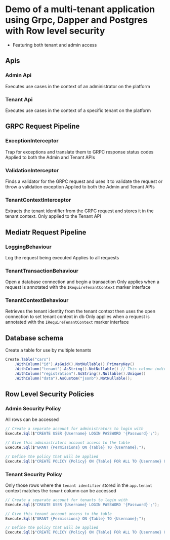 # Demo of a multi-tenant application using Grpc, Dapper and Postgres with Row level security 
- Featuring both tenant and admin access

## Apis

### Admin Api

Executes use cases in the context of an administrator on the platform

### Tenant Api

Executes use cases in the context of a specific tenant on the platform

## GRPC Request Pipeline

### ExceptionInterceptor

Trap for exceptions and translate them to GRPC response status codes
Applied to both the Admin and Tenant APIs

### ValidationInterceptor

Finds a validator for the GRPC request and uses it to validate the request or throw a validation exception
Applied to both the Admin and Tenant APIs

### TenantContextInterceptor

Extracts the tenant identifier from the GRPC request and stores it in the tenant context.
Only applied to the Tenant API

## Mediatr Request Pipeline

### LoggingBehaviour

Log the request being executed
Applies to all requests

### TenantTransactionBehaviour

Open a database connection and begin a transaction
Only applies when a request is annotated with the `IRequireTenantContext` marker interface

### TenantContextBehaviour

Retrieves the tenant identity from the tenant context then uses the open connection to set tenant context in db
Only applies when a request is annotated with the `IRequireTenantContext` marker interface

## Database schema
Create a table for use by multiple tenants
```cs
Create.Table("cars")
    .WithColumn("id").AsGuid().NotNullable().PrimaryKey()
    .WithColumn("tenant").AsString().NotNullable() // This column indicates which tenant a row belongs to
    .WithColumn("registration").AsString().Nullable().Unique()
    .WithColumn("data").AsCustom("jsonb").NotNullable();
```   

## Row Level Security Policies

### Admin Security Policy

All rows can be accessed

```csharp
// Create a separate account for administrators to login with
Execute.Sql($"CREATE USER {Username} LOGIN PASSWORD '{Password}';");

// Give this administrators account access to the table 
Execute.Sql($"GRANT {Permissions} ON {Table} TO {Username};");

// Define the policy that will be applied
Execute.Sql($"CREATE POLICY {Policy} ON {Table} FOR ALL TO {Username} USING (true);");
```

### Tenant Security Policy

Only those rows where the `tenant identifier` stored in the `app.tenant` context matches the `tenant` column can be
accessed

```csharp
// Create a separate account for tenants to login with
Execute.Sql($"CREATE USER {Username} LOGIN PASSWORD '{Password}';");

// Give this tenant account access to the table 
Execute.Sql($"GRANT {Permissions} ON {Table} TO {Username};");

// Define the policy that will be applied
Execute.Sql($"CREATE POLICY {Policy} ON {Table} FOR ALL TO {Username} USING ({Column} = current_setting('app.tenant')::VARCHAR);");
```